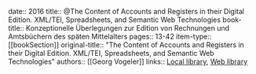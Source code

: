 date:: 2016
title:: @The Content of Accounts and Registers in their Digital Edition. XML/TEI, Spreadsheets, and Semantic Web Technologies
book-title:: Konzeptionelle Überlegungen zur Edition von Rechnungen und Amtsbüchern des späten Mittelalters
pages:: 13-42
item-type:: [[bookSection]]
original-title:: "The Content of Accounts and Registers in their Digital Edition. XML/TEI, Spreadsheets, and Semantic Web Technologies"
authors:: [[Georg Vogeler]]
links:: [Local library](zotero://select/groups/2386895/items/IQZ9IVKR), [Web library](https://www.zotero.org/groups/2386895/items/IQZ9IVKR)
